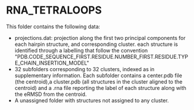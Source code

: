 # RNA_TETRALOOPS

This folder contains the following data:
- projections.dat:
  projection along the first two principal components for each hairpin structure, and corresponding cluster.
  each structure is identified through a labelling that follow the  convention "PDB.CODE_SEQUENCE_FIRST.RESIDUE.NUMBER_FIRST.RESIDUE.TYPE_CHAIN_INSERTION_MODEL"
- 32 subfolders corresponding to 32 clusters, indexed as in supplementary information. Each subfolder contains a center.pdb file (the centroid),a cluster.pdb
  (all structures in the cluster aligned to the centroid) and a .rna file reporting the label of each structure along with the eRMSD from the centroid.
- A unassigned folder with structures not assigned to any cluster.

